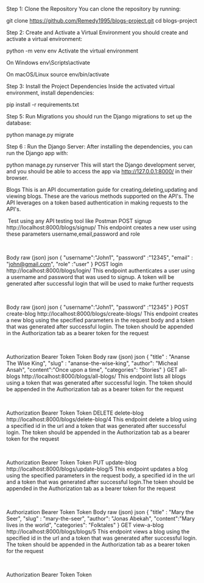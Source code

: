 Step 1: Clone the Repository
You can clone the repository by running:


git clone https://github.com/Remedy1995/blogs-project.git
cd blogs-project


Step 2: Create and Activate a Virtual Environment
you should create and activate a virtual environment:

python -m venv env
Activate the virtual environment

On Windows
env\Scripts\activate

On macOS/Linux
source env/bin/activate

Step 3: Install the Project Dependencies
Inside the activated virtual environment, install dependencies:


pip install -r requirements.txt

Step 5: Run Migrations
you should run the Django migrations to set up the database:

python manage.py migrate

Step 6 : Run the Django Server:
After installing the dependencies, you can run the Django app with:


python manage.py runserver
This will start the Django development server, and you should be able to access the app via http://127.0.0.1:8000/ in their browser.


Blogs
This is an API documentation guide for creating,deleting,updating and viewing blogs.
These are the various methods supported on the API's. The API leverages on a token based authentication in making requests to the API's.

﻿
Test using any API testing tool like Postman 
POST
signup
http://localhost:8000/blogs/signup/
This endpoint creates a new user using these parameters username,email,password and role

﻿

Body
raw (json)
json
{
    "username":"John1",
    "password" :"12345",
    "email" : "john@gmail.com",
     "role" :"user"
}
POST
login
http://localhost:8000/blogs/login/
This endpoint authenticates a user using a username and password that was used to signup.
A token will be generated after successful login that will be used to make further requests

﻿

Body
raw (json)
json
{
    "username":"John1",
    "password" :"12345"
}
POST
create-blog
http://localhost:8000/blogs/create-blogs/
This endpoint creates a new blog using the specified parameters in the request body and a token that was generated after successful logiin. The token should be appended in the Authorization tab as a bearer token for the request

﻿

Authorization
Bearer Token
Token
<token>
Body
raw (json)
json
{
       "title" : "Ananse The Wise King",
        "slug" : "ananse-the-wise-king",
         "author": "Micheal Ansah",
         "content":"Once upon a time",
         "categories": "Stories"
}
GET
all-blogs
http://localhost:8000/blogs/all-blogs/
This endpoint lists all blogs using a token that was generated after successful login. The token should be appended in the Authorization tab as a bearer token for the request

﻿

Authorization
Bearer Token
Token
<token>
DELETE
delete-blog
http://localhost:8000/blogs/delete-blog/4
This endpoint delete a blog using a specified id in the url and a token that was generated after successful login. The token should be appended in the Authorization tab as a bearer token for the request

﻿

Authorization
Bearer Token
Token
<token>
PUT
update-blog
http://localhost:8000/blogs/update-blog/5
This endpoint updates a blog using the specified parameters in the request body, a specified id in the url and a token that was generated after successful login.The token should be appended in the Authorization tab as a bearer token for the request

﻿

Authorization
Bearer Token
Token
<token>
Body
raw (json)
json
{
       "title" : "Mary the Seer",
        "slug" : "mary-the-seer",
         "author": "Jonas Abekah",
         "content":"Mary lives in the world",
         "categories": "Folktales"
}
GET
view-a-blog
http://localhost:8000/blogs/blogs/5
This endpoint views a blog using the specified id in the url and a token that was generated after successful login. The token should be appended in the Authorization tab as a bearer token for the request

﻿

Authorization
Bearer Token
Token
<token>
